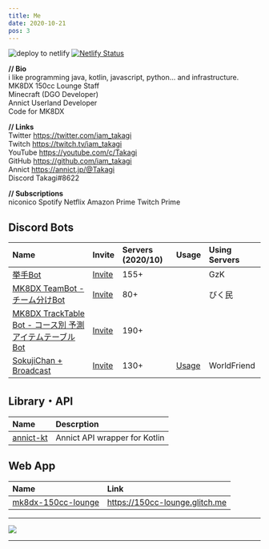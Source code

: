 ```yaml
---
title: Me
date: 2020-10-21
pos: 3
---
```


![deploy to netlify](https://github.com/riptakagi/takagi.netlify.app/workflows/deploy%20to%20netlify/badge.svg)
[![Netlify Status](https://api.netlify.com/api/v1/badges/3546c86a-f01d-4f8d-bf45-c164b468a6c3/deploy-status)](https://app.netlify.com/sites/takagi/deploys)

**// Bio<br/>**
i like programming java, kotlin, javascript, python... and infrastructure.<br/>
MK8DX 150cc Lounge Staff<br/>
Minecraft (DGO Developer)<br/>
Annict Userland Developer<br/>
Code for MK8DX

**// Links<br/>**
Twitter  https://twitter.com/iam_takagi<br/>
Twitch   https://twitch.tv/iam_takagi<br/>
YouTube  https://youtube.com/c/Takagi<br/>
GitHub   https://github.com/iam_takagi<br/>
Annict   https://annict.jp/@Takagi<br/>
Discord Takagi#8622

**// Subscriptions<br/>**
niconico
Spotify
Netflix
Amazon Prime
Twitch Prime

## Discord Bots

Name | Invite | Servers (2020/10) | Usage | Using Servers
:--- |:--- |:--- |:--- |:--
[挙手Bot](https://github.com/iam-takagi/KyoshuBot) | [Invite](https://discord.com/api/oauth2/authorize?client_id=705559539872694272&permissions=76800&scope=bot) | 155+ | | GzK
[MK8DX TeamBot - チーム分けBot](https://github.com/iam-takagi/mk8dx-teambot) | [Invite](https://discord.com/api/oauth2/authorize?client_id=711910347711316039&permissions=3072&scope=bot) | 80+ | | びく民
[MK8DX TrackTable Bot - コース別 予測アイテムテーブルBot](https://github.com/iam-takagi/mk8dx-tracktablebot) | [Invite](https://discord.com/api/oauth2/authorize?client_id=714641356600901736&permissions=35840&scope=bot) | 190+ |
[SokujiChan + Broadcast](https://github.com/iam_takagi/sokujichan) | [Invite](https://discord.com/api/oauth2/authorize?client_id=716931790865956904&permissions=3136&scope=bot) | 130+ | [Usage](https://takagi.netlify.app/sokujichan) | WorldFriend

## Library・API
Name | Descrption
:--- | :---
[annict-kt](https://github.com/iam-takagi/annict-kt) | Annict API wrapper for Kotlin

## Web App

Name | Link
:--- | :--- 
[mk8dx-150cc-lounge](https://github.com/iam_takagi/mk8dx-150cc-lounge) | https://150cc-lounge.glitch.me

 * * *

<img src="https://grass-graph.moshimo.works/images/iam-takagi.png">

 * * *
